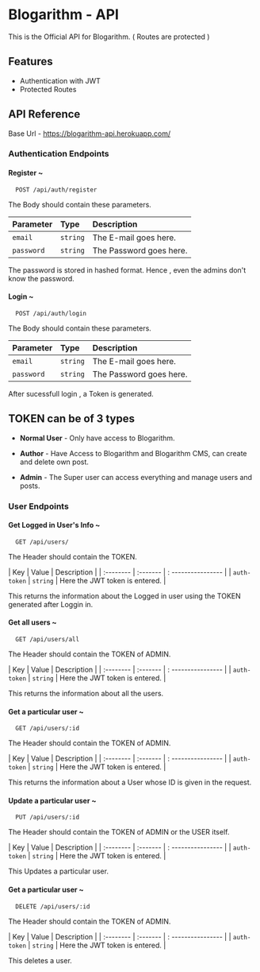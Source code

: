 
# Blogarithm - API

This is the Official API for Blogarithm. ( Routes are protected )


## Features

- Authentication with JWT
- Protected Routes


## API Reference
Base Url - https://blogarithm-api.herokuapp.com/

### Authentication Endpoints

#### Register ~

```http
  POST /api/auth/register
```
The Body should contain these parameters.

| Parameter | Type     | Description                |
| :-------- | :------- | :------------------------- |
| `email` | `string` | The E-mail goes here. |
| `password` | `string` | The Password goes here. |

The password is stored in hashed format. Hence , even the admins don't know the password.


#### Login ~

```http
  POST /api/auth/login
```
The Body should contain these parameters.

| Parameter | Type     | Description                |
| :-------- | :------- | :------------------------- |
| `email` | `string` | The E-mail goes here. |
| `password` | `string` | The Password goes here. |

After sucessfull login , a Token is generated. 

## TOKEN can be of 3 types

- **Normal User** - Only have access to Blogarithm.

- **Author** - Have Access to Blogarithm and Blogarithm CMS, can create and delete own post.

- **Admin** - The Super user can access everything and manage users and posts.

### User Endpoints

#### Get Logged in User's Info ~

```http
  GET /api/users/
```
The Header should contain the TOKEN.

| Key | Value     | Description |
| :-------- | :------- | : ---------------- |
| `auth-token` | `string` | Here the JWT token is entered. |

This returns the information about the Logged in user using the TOKEN generated after Loggin in.

#### Get all users ~

```http
  GET /api/users/all
```
The Header should contain the TOKEN of ADMIN.

| Key | Value     | Description |
| :-------- | :------- | : ---------------- |
| `auth-token` | `string` | Here the JWT token is entered. |

This returns the information about all the users.

#### Get a particular user ~

```http
  GET /api/users/:id
```
The Header should contain the TOKEN of ADMIN.

| Key | Value     | Description |
| :-------- | :------- | : ---------------- |
| `auth-token` | `string` | Here the JWT token is entered. |

This returns the information about a User whose ID is given in the request.

#### Update a particular user ~

```http
  PUT /api/users/:id
```
The Header should contain the TOKEN of ADMIN or the USER itself.

| Key | Value     | Description |
| :-------- | :------- | : ---------------- |
| `auth-token` | `string` | Here the JWT token is entered. |

This Updates a particular user.

#### Get a particular user ~

```http
  DELETE /api/users/:id
```
The Header should contain the TOKEN of ADMIN.

| Key | Value     | Description |
| :-------- | :------- | : ---------------- |
| `auth-token` | `string` | Here the JWT token is entered. |

This deletes a user.

